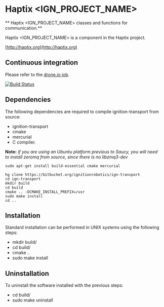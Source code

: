 # Haptix <IGN_PROJECT_NAME>

** Haptix <IGN_PROJECT_NAME> classes and functions for communication.**

Haptix <IGN_PROJECT_NAME> is a component in the Haptix project.

  [http://haptix.org](http://haptix.org)

## Continuous integration

Please refer to the [drone.io
job](https://drone.io/bitbucket.org/osrf/haptix_comm).

[![Build Status](https://drone.io/bitbucket.org/osrf/haptix_comm/status.png)](https://drone.io/bitbucket.org/osrf/haptix_comm/latest)


## Dependencies

The following dependencies are required to compile ignition-transport from
source:

 - ignition-transport
 - cmake
 - mercurial
 - C compiler.

**Note:** *if you are using an Ubuntu platform previous to Saucy, you will need to install zeromq from source, since there is no libzmq3-dev*

    sudo apt-get install build-essential cmake mercurial

    hg clone https://bitbucket.org/ignitionrobotics/ign-transport
    cd ign-transport
    mkdir build
    cd build
    cmake .. -DCMAKE_INSTALL_PREFIX=/usr
    sudo make install
    cd ..

## Installation

Standard installation can be performed in UNIX systems using the following
steps:

 - mkdir build/
 - cd build/
 - cmake ..
 - sudo make install

## Uninstallation

To uninstall the software installed with the previous steps:

 - cd build/
 - sudo make uninstall
